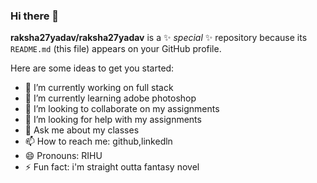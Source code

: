 ### Hi there 👋

**raksha27yadav/raksha27yadav** is a ✨ _special_ ✨ repository because its `README.md` (this file) appears on your GitHub profile.

Here are some ideas to get you started:

- 🔭 I’m currently working on full stack 
- 🌱 I’m currently learning adobe photoshop
- 👯 I’m looking to collaborate on my assignments
- 🤔 I’m looking for help with my assignments
- 💬 Ask me about my classes
- 📫 How to reach me: github,linkedln
- 😄 Pronouns: RIHU
- ⚡ Fun fact: i'm  straight outta fantasy novel
